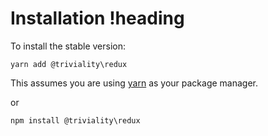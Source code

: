 # Installation !heading

To install the stable version:

```
yarn add @triviality\redux
```

This assumes you are using [yarn](https://yarnpkg.com) as your package manager.

or 

```
npm install @triviality\redux
```
